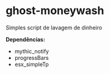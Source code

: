 # ghost-moneywash

Simples script de lavagem de dinheiro

**Dependências:**
* mythic_notify
* progressBars
* esx_simpleTp
